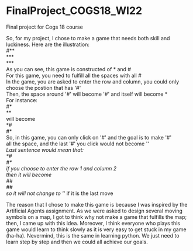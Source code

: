 # FinalProject_COGS18_WI22
Final project for Cogs 18 course


So, for my project, I chose to make a game that needs both skill and luckiness. Here are the illustration: <br />
#** <br />
*** <br />
*** <br />
As you can see, this game is constructed of * and # <br />
For this game, you need to fulfill all the spaces with all # <br />
In the game, you are asked to enter the row and column, you could only choose the postion that has '#' <br />
Then, the space around '#' will become '#' and itself will become * <br />
For instance: <br />
#* <br />
** <br />
will become <br />
\*# <br />
#\* <br />
So, in this game, you can only click on '#' and the goal is to make '#' <br />
all the space, and the last '#' you click would not become '*' <br />
Last sentence would mean that: <br />
\*# <br />
#\*<br />
if you choose to enter the row 1 and column 2 <br />
then it will become <br />
#\# <br />
#\# <br />
so it will not change to '*' if it is the last move <br />

The reason that I chose to make this game is because I was inspired by the Artificial Agents assignment. As we were asked to design several moving symbols on a map, I got to think why not make a game that fulfills the map; then, I came up with this idea. Moreover, I think everyone who plays this game would learn to think slowly as it is very easy to get stuck in my game (ha-ha). Nevermind, this is the same in learning python. We just need to learn step by step and then we could all achieve our goals. 
